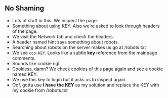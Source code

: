 ## No Shaming

- Lots of stuff in this. We inspect the page. 
- Something about using KEY. Also we're asked to look through headers of the page.
- We visit the Network tab and check the headers.
- A header named hint says something about robots.
- Searching about robots on the server makes us go at /robots.txt
- We see ```coo-KEY```. Looks like a subtle **key** reference from the mainpage comments.
- Sounds like cookie ngl.
- Cookiess, damn? We check cookies of this page again and see a cookie named KEY.
- We use this key to login but it asks us to inspect again.
- Oof, gotta use **I have the KEY** as my solution and replace the KEY with my cookie from /robots.txt
